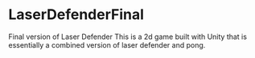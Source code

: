 # LaserDefenderFinal
Final version of Laser Defender
This is a 2d game built with Unity that is essentially a combined version of laser defender and pong. 
